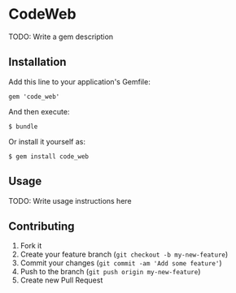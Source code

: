 # CodeWeb

TODO: Write a gem description

## Installation

Add this line to your application's Gemfile:

    gem 'code_web'

And then execute:

    $ bundle

Or install it yourself as:

    $ gem install code_web

## Usage

TODO: Write usage instructions here

## Contributing

1. Fork it
2. Create your feature branch (`git checkout -b my-new-feature`)
3. Commit your changes (`git commit -am 'Add some feature'`)
4. Push to the branch (`git push origin my-new-feature`)
5. Create new Pull Request
